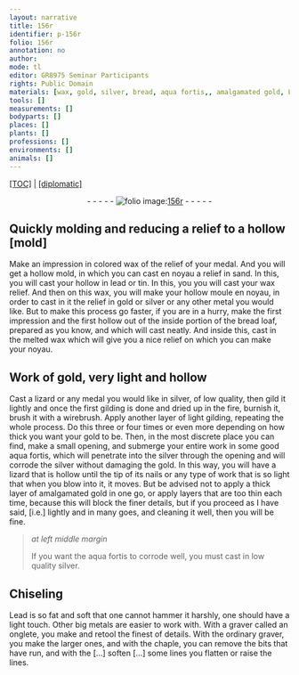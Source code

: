 ```yaml
---
layout: narrative
title: 156r
identifier: p-156r
folio: 156r
annotation: no
author:
mode: tl
editor: GR8975 Seminar Participants
rights: Public Domain
materials: [wax, gold, silver, bread, aqua fortis,, amalgamated gold, Lead]
tools: []
measurements: []
bodyparts: []
places: []
plants: []
professions: []
environments: []
animals: []
---
```


<p><a href="{{ site.baseurl }}/translation/">[TOC]</a> | <a href="{{ site.baseurl }}/texts/p-156r_tc/">[diplomatic]</a></p><div class="folio" align="center">- - - - - <a href="http://gallica.bnf.fr/ark:/12148/btv1b10500001g/f317.item.r=" target="_blank"><img src="https://cu-mkp.github.io/2017-workshop-edition/assets/photo-icon.png" alt="folio image: " style="display:inline-block; margin-bottom:-3px;"/>156r</a> - - - - - </div>  
  

## Quickly molding and reducing a relief to a hollow [mold]

 
Make an impression in colored wax of the relief of your medal. And you will get a hollow mold, in which you can cast en noyau a relief in sand. In this, you will cast your hollow in lead or tin. In this, you you will cast your wax relief. And then on this <span class="m">wax</span>, you will make your hollow moule en noyau, in order to cast in it the relief in <span class="m">gold</span> or <span class="m">silver</span> or any other metal you would like. But to make this process go faster, if you are in a hurry, make the first impression and the first hollow out of the inside portion of the <span class="m">bread</span> loaf, prepared as you know, and which will cast neatly. And inside this, cast in the melted <span class="m">wax</span> which will give you a nice relief on which you can make your noyau.
 
 
  

## Work of <span class="m">gold</span>, very light and hollow

 
Cast a lizard or any medal you would like in <span class="m">silver</span>, of low quality, then gild it lightly and once the first gilding is done and dried up in the fire, burnish it, brush it with a wirebrush. Apply another layer of light gilding, repeating the whole process. Do this three or four times or even more depending on how thick you want your <span class="m">gold</span> to be. Then, in the most discrete place you can find, make a small opening, and submerge your entire work in some good <span class="m">aqua fortis,</span> which will penetrate into the <span class="m">silver</span> through the opening and will corrode the <span class="m">silver</span> without damaging the <span class="m">gold</span>. In this way, you will have a lizard that is hollow until the tip of its nails or any type of work that is so light that when you blow into it, it moves. But be advised not to apply a thick layer of <span class="m">amalgamated gold</span> in one go, or apply layers that are too thin each time, because this will block the finer details, but if you proceed as I have said, [i.e.] lightly and in many goes, and cleaning it well, then you will be fine.
 
> *at left middle margin*
> 
> 
>   If you want the aqua fortis to corrode well, you must cast in low quality silver.
 
 
  

## Chiseling

 
<span class="m">Lead</span> is so fat and soft that one cannot hammer it harshly, one should have a light touch. Other big metals are easier to work with. With a graver called an onglete, you make and retool the finest of details. With the ordinary graver, you make the larger ones, and with the chaple, you can remove the bits that have run, and with the […] soften […] some lines you flatten or raise the lines.
 
